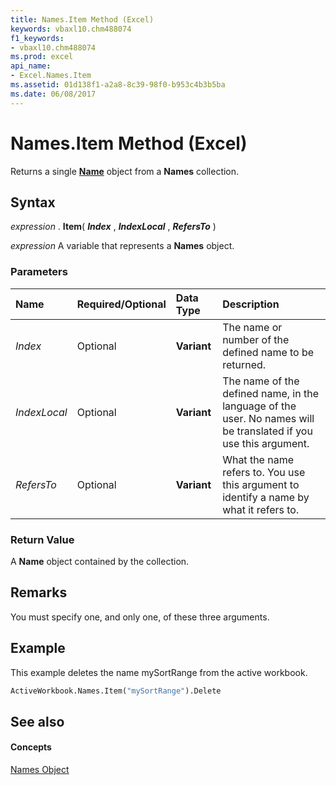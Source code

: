 ```yaml
---
title: Names.Item Method (Excel)
keywords: vbaxl10.chm488074
f1_keywords:
- vbaxl10.chm488074
ms.prod: excel
api_name:
- Excel.Names.Item
ms.assetid: 01d138f1-a2a8-8c39-98f0-b953c4b3b5ba
ms.date: 06/08/2017
---
```



# Names.Item Method (Excel)

Returns a single **[Name](name-object-excel.md)** object from a **Names** collection.


## Syntax

 _expression_ . **Item**( **_Index_** , **_IndexLocal_** , **_RefersTo_** )

 _expression_ A variable that represents a **Names** object.


### Parameters



|**Name**|**Required/Optional**|**Data Type**|**Description**|
|:-----|:-----|:-----|:-----|
| _Index_|Optional| **Variant**|The name or number of the defined name to be returned.|
| _IndexLocal_|Optional| **Variant**|The name of the defined name, in the language of the user. No names will be translated if you use this argument.|
| _RefersTo_|Optional| **Variant**|What the name refers to. You use this argument to identify a name by what it refers to.|

### Return Value

A **Name** object contained by the collection.


## Remarks

You must specify one, and only one, of these three arguments.


## Example

This example deletes the name mySortRange from the active workbook.


```vb
ActiveWorkbook.Names.Item("mySortRange").Delete
```


## See also


#### Concepts


[Names Object](names-object-excel.md)

